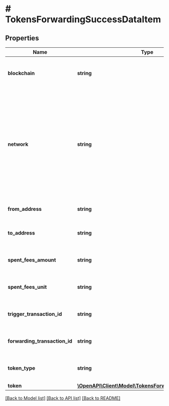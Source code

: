 # # TokensForwardingSuccessDataItem

## Properties

Name | Type | Description | Notes
------------ | ------------- | ------------- | -------------
**blockchain** | **string** | Represents the specific blockchain protocol name, e.g. Ethereum, Bitcoin, etc. |
**network** | **string** | Represents the name of the blockchain network used; blockchain networks are usually identical as technology and software, but they differ in data, e.g. - \&quot;mainnet\&quot; is the live network with actual data while networks like \&quot;testnet\&quot;, \&quot;ropsten\&quot;, \&quot;rinkeby\&quot; are test networks. |
**from_address** | **string** | Represents the hash of the address that provides the tokens. |
**to_address** | **string** | Represents the hash of the address to forward the tokens to. |
**spent_fees_amount** | **string** | Represents the amount of the fee spent for the tokens to be forwarded. |
**spent_fees_unit** | **string** | Represents the unit of the fee spent for the tokens to be forwarded, e.g. BTC. |
**trigger_transaction_id** | **string** | Defines the unique Transaction ID that triggered the token forwarding. |
**forwarding_transaction_id** | **string** | Defines the unique Transaction ID that forwarded the tokens. |
**token_type** | **string** | Defines the type of token sent with the transaction, e.g. ERC 20. |
**token** | [**\OpenAPI\Client\Model\TokensForwardingSuccessToken**](TokensForwardingSuccessToken.md) |  |

[[Back to Model list]](../../README.md#models) [[Back to API list]](../../README.md#endpoints) [[Back to README]](../../README.md)
